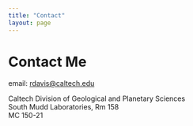 ```yaml
---
title: "Contact"
layout: page
---
```


# Contact Me

email: rdavis@caltech.edu 

Caltech Division of Geological and Planetary Sciences \
South Mudd Laboratories, Rm 158 \
MC 150-21
